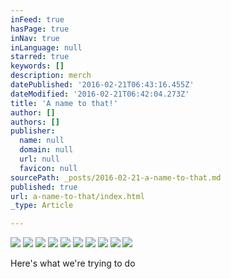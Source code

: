 ```yaml
---
inFeed: true
hasPage: true
inNav: true
inLanguage: null
starred: true
keywords: []
description: merch
datePublished: '2016-02-21T06:43:16.455Z'
dateModified: '2016-02-21T06:42:04.273Z'
title: 'A name to that!'
author: []
authors: []
publisher:
  name: null
  domain: null
  url: null
  favicon: null
sourcePath: _posts/2016-02-21-a-name-to-that.md
published: true
url: a-name-to-that/index.html
_type: Article

---
```

![](https://the-grid-user-content.s3-us-west-2.amazonaws.com/7f1a13fa-6d02-4537-81b8-de5c5297c086.jpg)
![](https://the-grid-user-content.s3-us-west-2.amazonaws.com/71a8b07b-528d-4ba9-bceb-6fa45792c764.JPG)
![](https://the-grid-user-content.s3-us-west-2.amazonaws.com/17c01f12-bb9e-4bd2-8e11-4d2b96fe6188.JPG)
![](https://the-grid-user-content.s3-us-west-2.amazonaws.com/31863b29-b80a-4622-bb81-5011d715a9f9.JPG)
![](https://the-grid-user-content.s3-us-west-2.amazonaws.com/fdb884b7-c7f1-4e08-bcfb-b9a9a84ce682.jpg)
![](https://the-grid-user-content.s3-us-west-2.amazonaws.com/5a25868b-1355-4e0b-a0c9-37236f781e3c.jpg)
![](https://the-grid-user-content.s3-us-west-2.amazonaws.com/cc895e15-64d3-40d7-a24f-1dc6310728d1.jpg)
![](https://the-grid-user-content.s3-us-west-2.amazonaws.com/0478aa57-4b99-41c6-ae07-c4a5dfaa54f8.jpg)
![](https://the-grid-user-content.s3-us-west-2.amazonaws.com/e6b6fbef-0113-42c1-8cce-fb41323d8a0d.jpg)
![](https://the-grid-user-content.s3-us-west-2.amazonaws.com/8ec20c07-b6c3-49c9-a320-bd3c9ee5ab9a.jpg)

Here's what we're trying to do